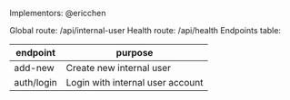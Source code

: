 Implementors: @ericchen

Global route: /api/internal-user
Health route: /api/health
Endpoints table:

| endpoint   | purpose                          |
| ---------- | -------------------------------- |
| add-new    | Create new internal user         |
| auth/login | Login with internal user account |
